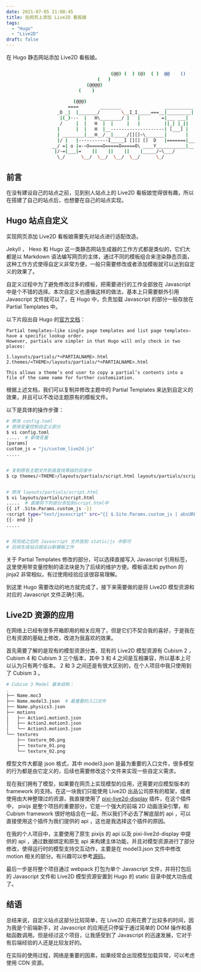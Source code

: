 ```yaml
---
date: 2021-07-05 21:08:45
title: 在网页上添加 Live2D 看板娘
tags:
  - "Hugo"
  - "Live2D"
draft: false
---
```


在 Hugo 静态网站添加 Live2D 看板娘。

<!--more-->

```bash

                                       (@@) (  ) (@)  ( )  @@    ()    @     O     @     O      @
                                  (   )
                              (@@@@)
                           (    )

                         (@@@)
                       ====        ________                ___________
                   _D _|  |_______/        \__I_I_____===__|_________|
                    |(_)---  |   H\________/ |   |        =|___ ___|      _________________
                    /     |  |   H  |  |     |   |         ||_| |_||     _|                \_____A
                   |      |  |   H  |__--------------------| [___] |   =|                        |
                   | ________|___H__/__|_____/[][]~\_______|       |   -|                        |
                   |/ |   |-----------I_____I [][] []  D   |=======|____|________________________|_
                 __/ =| o |=-~O=====O=====O=====O\ ____Y___________|__|__________________________|_
                  |/-=|___|=    ||    ||    ||    |_____/~\___/          |_D__D__D_|  |_D__D__D_|
                   \_/      \__/  \__/  \__/  \__/      \_/               \_/   \_/    \_/   \_/

```

## 前言

在没有建设自己的站点之前，见到别人站点上的 Live2D 看板娘觉得很有趣，所以在搭建了自己的站点后，也想要在自己的站点实现。

## Hugo 站点自定义

实现网页添加 Live2D 看板娘需要先对站点进行适配改造。

Jekyll ， Hexo 和 Hugo 这一类静态网站生成器的工作方式都是类似的，它们大都是以 Markdown 语法编写网页的主体，通过不同的模板组合来渲染静态页面，这种工作方式使得自定义非常方便，一般只需要修改或者添加模板就可以达到自定义的效果了。

自定义过程中为了避免修改过多的模板，把需要进行的工作全部放在 Javascript 中是个不错的选择。本次自定义也遵循这样的做法，基本上只需要额外引用 Javascript 文件就可以了，在 Hugo 中，负责加载 Javascript 的部分一般存放在 Partial Templates 中。

以下片段出自 Hugo 的[官方文档](https://gohugo.io/templates/partials/])：

```
Partial templates—like single page templates and list page templates—have a specific lookup order.
However, partials are simpler in that Hugo will only check in two places:

1.layouts/partials/*<PARTIALNAME>.html
2.themes/<THEME>/layouts/partials/*<PARTIALNAME>.html

This allows a theme’s end user to copy a partial’s contents into a file of the same name for further customization.
```

根据上述文档，我们可以复制并修改主题中的 Partial Templates 来达到自定义的效果，并且可以不改动主题原有的模板文件。

以下是具体的操作步骤：

```bash
# 修改 config.toml
# 使用变量控制自定义部分
$ vi config.toml
.....  # 新增变量
[params]
custom_js = "js/custom_live2d.js"
.....


# 复制原有主题文件到高查找等级的目录中
$ cp themes/<THEME>/layouts/partials/script.html layouts/partials/script.html


# 修改 layouts/partials/script.html
$ vi layouts/partials/script.html
.....  # 直接将下列部分添加到script.html中
{{ if .Site.Params.custom_js -}}
<script type="text/javascript" src="{{ $.Site.Params.custom_js | absURL }}"></script>
{{- end }}
.....


# 将完成之后的 Javascript 文件放到 static/js 中即可
# 后续生成站点就会以新模板工作
```

关于 Partial Templates 修改的部分，可以选择直接写入 Javascript 引用标签，这里使用带变量控制的语法块是为了后续的维护方便。模板语法和 python 的 jinja2 非常相似，有过使用经验应该很容易理解。

到这里 Hugo 需要改动的地方就完成了，接下来需要做的是将 Live2D 模型资源和对应的 Javascript 文件正确引用。

## Live2D 资源的应用

在网络上已经有很多开箱即用的相关应用了，但是它们不契合我的喜好，于是我在已有资源的基础上修改，改进为我喜欢的效果。

首先需要了解的是现有的模型资源分类，现有的 Live2D 模型资源有 Cubism 2 ， Cubism 4 和 Cubism 3 三个版本，其中 3 和 4 之间是互相兼容，所以基本上可以认为只有两个版本。 2 和 3 之间还是有很大区别的，在个人项目中我只使用到了 Cubism 3 。

```bash
# Cubism 3 Model 基本结构：
.
├── Name.moc3
├── Name.model3.json  # 最重要的入口文件
├── Name.physics3.json
├── motions
│   ├── Action1.motion3.json
│   ├── Action2.motion3.json
│   └── Action3.motion3.json
└── textures
    ├── texture_00.png
    ├── texture_01.png
    └── texture_02.png
```

模型文件大都是 json 格式，其中 model3.json 是最为重要的入口文件，很多模型的行为都是由它定义的，后续也需要修改这个文件来实现一些自定义需求。

现在我们拥有了模型，如果要在网页上实现模型的应用，还需要对应模型版本的 framework 的支持。在这一块我们只能使用 Live2D 出品公司原有的框架，或者使用由大神整理过的资源，我直接使用了 [pixi-live2d-display](https://github.com/guansss/pixi-live2d-display) 插件，在这个插件中， pixijs 是整个项目的重要部分，它是一个强大的前端 2D 动画渲染引擎，和 Cubism framework 很好地结合在一起，所以我们不必去了解底层的 api ，可以直接使用这个插件为我们提供的 api ，这也是我选择这个插件的原因。

在我的个人项目中，主要使用了原生 pixijs 的 api 以及 pixi-live2d-display 中提供的 api ，通过数据绑定和原生 api 来构建主体功能，并且对模型资源进行了部分修改，使得运行时的模型支持交互动作，主要是在 model3.json 文件中修改 motion 相关的部分。有兴趣可以参考[源码](https://github.com/yuweizzz/CustomLive2D)。

最后一步是将整个项目通过 webpack 打包为单个 Javascript 文件，并将打包后的 Javascript 文件和 Live2D 模型资源安置到 Hugo 的 static 目录中就大功告成了。

## 结语

总结来说，自定义站点这部分比较简单，在 Live2D 应用花费了比较多的时间，因为我是个前端新手，对 Javascript 的应用还只停留于通过简单的 DOM 操作和基础函数调用。但是经过这个项目，让我感受到了 Javascript 的迅速发展，它对于有后端经验的人还是比较友好的。

在实际的使用过程，网络是重要的因素，如果经常会出现模型加载异常，可以考虑使用 CDN 资源。
